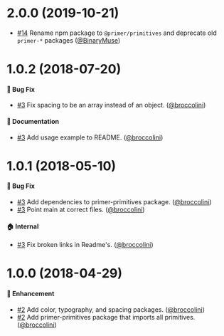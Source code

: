 # 2.0.0 (2019-10-21)

* [#14](https://github.com/primer/primitives/pull/14) Rename npm package to `@primer/primitives` and deprecate old `primer-*` packages ([@BinaryMuse](https://github.com/BinaryMuse))

# 1.0.2 (2018-07-20)

#### :bug: Bug Fix
* [#3](https://github.com/primer/primer-primitives/pull/6) Fix spacing to be an array instead of an object. ([@broccolini](https://github.com/broccolini))

#### :memo: Documentation
* [#3](https://github.com/primer/primer-primitives/pull/6) Add usage example to README. ([@broccolini](https://github.com/broccolini))

# 1.0.1 (2018-05-10)

#### :bug: Bug Fix
* [#3](https://github.com/primer/primer-primitives/pull/3) Add dependencies to primer-primitives package. ([@broccolini](https://github.com/broccolini))
* [#3](https://github.com/primer/primer-primitives/pull/3) Point main at correct files. ([@broccolini](https://github.com/broccolini))

#### :house: Internal
* [#3](https://github.com/primer/primer-primitives/pull/3) Fix broken links in Readme's. ([@broccolini](https://github.com/broccolini))

# 1.0.0 (2018-04-29)

#### :rocket: Enhancement
* [#2](https://github.com/primer/primer-primitives/pull/1) Add color, typography, and spacing packages. ([@broccolini](https://github.com/broccolini))
* [#2](https://github.com/primer/primer-primitives/pull/1) Add primer-primitives package that imports all primitives. ([@broccolini](https://github.com/broccolini))
